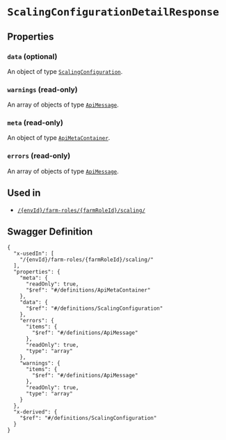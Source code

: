# `ScalingConfigurationDetailResponse` #







## Properties ##

### `data` (optional) ###




An object of type [`ScalingConfiguration`](./../definitions/ScalingConfiguration.mkd).



### `warnings` (read-only) ###




An array of 
objects of type [`ApiMessage`](./../definitions/ApiMessage.mkd).


### `meta` (read-only) ###




An object of type [`ApiMetaContainer`](./../definitions/ApiMetaContainer.mkd).



### `errors` (read-only) ###




An array of 
objects of type [`ApiMessage`](./../definitions/ApiMessage.mkd).




## Used in ##

  + [`/{envId}/farm-roles/{farmRoleId}/scaling/`](./../rest/api/v1beta0/user/{envId}/farm-roles/{farmRoleId}/scaling/)

## Swagger Definition ##

    {
      "x-usedIn": [
        "/{envId}/farm-roles/{farmRoleId}/scaling/"
      ], 
      "properties": {
        "meta": {
          "readOnly": true, 
          "$ref": "#/definitions/ApiMetaContainer"
        }, 
        "data": {
          "$ref": "#/definitions/ScalingConfiguration"
        }, 
        "errors": {
          "items": {
            "$ref": "#/definitions/ApiMessage"
          }, 
          "readOnly": true, 
          "type": "array"
        }, 
        "warnings": {
          "items": {
            "$ref": "#/definitions/ApiMessage"
          }, 
          "readOnly": true, 
          "type": "array"
        }
      }, 
      "x-derived": {
        "$ref": "#/definitions/ScalingConfiguration"
      }
    }
